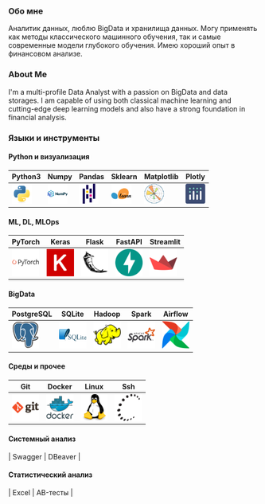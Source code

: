 ### Обо мне
Аналитик данных, люблю BigData и хранилища данных. 
Могу применять как методы классического машинного обучения, так и самые современные модели глубокого обучения. Имею хороший опыт в финансовом анализе.


### About Me
I'm a multi-profile Data Analyst with a passion on BigData and data storages. 
I am capable of using both classical machine learning and cutting-edge deep learning models and also have a strong foundation in financial analysis.


### Языки и инструменты 

#### Python и визуализация

| Python3 | Numpy | Pandas | Sklearn | Matplotlib | Plotly |
|----------|----------|----------|----------|----------|----------|
|  <img src="https://github.com/devicons/devicon/blob/master/icons/python/python-original.svg" title="Python"  alt="Python" width="40" height="40"/>  |  <img src="https://github.com/devicons/devicon/blob/master/icons/numpy/numpy-original-wordmark.svg" title="Numpy" alt="Numpy" width="40" height="40"/>  |  <img src="https://github.com/devicons/devicon/blob/master/icons/pandas/pandas-original.svg" title="Pandas" alt="Pandas" width="40" height="40"/>  |  <img src="https://github.com/devicons/devicon/blob/master/icons/scikitlearn/scikitlearn-original.svg" title="sklearn" alt="sklearn" width="40" height="40"/>  |  <img src="https://github.com/devicons/devicon/blob/master/icons/matplotlib/matplotlib-original.svg" title="mpl" alt="mpl" width="40" height="40"/>  |  <img src="https://github.com/devicons/devicon/blob/master/icons/plotly/plotly-original.svg" title="plt" alt="plt" width="40" height="40"/>  |

#### ML, DL, MLOps

| PyTorch | Keras | Flask | FastAPI | Streamlit |
|----------|----------|----------|----------|----------|
|  <img src="https://github.com/devicons/devicon/blob/master/icons/pytorch/pytorch-original-wordmark.svg" title="Torch"  alt="Torch" width="55" height="55"/> |  <img src="https://github.com/devicons/devicon/blob/master/icons/keras/keras-original.svg" title="Keras" alt="Keras" width="55" height="55"/> |  <img src="https://github.com/devicons/devicon/blob/master/icons/flask/flask-original.svg" title="Flask" alt="Flask" width="55" height="55"/> |  <img src="https://github.com/devicons/devicon/blob/master/icons/fastapi/fastapi-original.svg" title="FastAPI" alt="FastAPI" width="55" height="55"/> |  <img src="https://github.com/devicons/devicon/blob/master/icons/streamlit/streamlit-original.svg" title="Streamlit" alt="Streamlit" width="55" height="55"/> |

#### BigData

| PostgreSQL | SQLite | Hadoop | Spark | Airflow | 
|----------|----------|----------|----------|----------|
| <img src="https://github.com/devicons/devicon/blob/master/icons/postgresql/postgresql-original.svg" title="pg" alt="pg" width="55" height="55"/> | <img src="https://github.com/devicons/devicon/blob/master/icons/sqlite/sqlite-original-wordmark.svg" title="SQLite" alt="SQLite" width="55" height="55"/> | <img src="https://github.com/devicons/devicon/blob/master/icons/hadoop/hadoop-original.svg" title="Hadoop" alt="Hadoop" width="55" height="55"/> | <img src="https://github.com/devicons/devicon/blob/master/icons/apachespark/apachespark-original-wordmark.svg" title="Spark" alt="Spark" width="55" height="55"/> | <img src="https://github.com/devicons/devicon/blob/master/icons/apacheairflow/apacheairflow-original.svg" title="Airflow" alt="Airflow" width="55" height="55"/>

 #### Среды и прочее

| Git | Docker | Linux | Ssh |
|----------|----------|----------|----------|
| <img src="https://github.com/devicons/devicon/blob/master/icons/git/git-original-wordmark.svg" title="Git" alt="Git" width="55" height="55"/> | <img src="https://github.com/devicons/devicon/blob/master/icons/docker/docker-original-wordmark.svg" title="Docker" alt="Docker" width="55" height="55"/> | <img src="https://github.com/devicons/devicon/blob/master/icons/linux/linux-original.svg" title="Linux" alt="Linux" width="55" height="55"/> | <img src="https://github.com/devicons/devicon/blob/master/icons/ssh/ssh-original.svg" title="ssh" alt="ssh" width="55" height="55"/> |

#### Системный анализ

| Swagger | DBeaver |


#### Статистический анализ

| Excel | AB-тесты |


